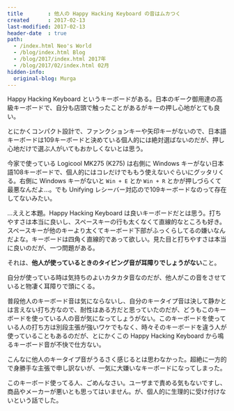```yaml
---
title        : 他人の Happy Hacking Keyboard の音はムカつく
created      : 2017-02-13
last-modified: 2017-02-13
header-date  : true
path:
  - /index.html Neo's World
  - /blog/index.html Blog
  - /blog/2017/index.html 2017年
  - /blog/2017/02/index.html 02月
hidden-info:
  original-blog: Murga
---
```


Happy Hacking Keyboard というキーボードがある。日本のギーク御用達の高級キーボードで、自分も店頭で触ったことがあるがキーの押し心地がとても良い。

とにかくコンパクト設計で、ファンクションキーや矢印キーがないので、日本語キーボードは109キーボードと決めている個人的には絶対選ばないのだが、押し心地だけで選ぶ人がいてもおかしくないとは思う。

今家で使っている Logicool MK275 (K275) は右側に Windows キーがない日本語108キーボードで、個人的にはコレだけでももう使えないぐらいにグッタリくる。右側に Windows キーがないと `Win + E` とか `Win + R` とかが押しづらくて最悪なんだよ…。でも Unifying レシーバー対応ので109キーボードなのって存在してないみたい。

…ええと本題。Happy Hacking Keyboard は良いキーボードだとは思う。打ちやすさは本当に良いし、スペースキーの行も太くなくて直線的なところも好き。スペースキーが他のキーより太くてキーボード下部がふっくらしてるの嫌いなんだよな。キーボードは四角く直線的であって欲しい。見た目と打ちやすさは本当に良いのだが、一つ問題がある。

それは、**他人が使っているときのタイピング音が耳障りでしょうがない**こと。

自分が使っている時は気持ちのよいカタカタ音なのだが、他人がこの音をさせていると物凄く耳障りで頭にくる。

普段他人のキーボード音は気にならないし、自分のキータイプ音は決して静かとは言えない打ち方なので、耐性はある方だと思っていたのだが、どうもこのキーボードを使っている人の音が気になってしょうがない。このキーボードを使っている人の打ち方は別段主張が強いワケでもなく、時々そのキーボードを違う人が使っていることもあるのだが、とにかくこの Happy Hacking Keyboard から鳴るキーボード音が不快で仕方ない。

こんなに他人のキータイプ音がうるさく感じるとは思わなかった。超絶に一方的で身勝手な主張で申し訳ないが、一気に大嫌いなキーボードになってしまった。

このキーボード使ってる人、ごめんなさい。ユーザまで責める気もないですし、商品やメーカーが悪いとも思ってはいません。が、個人的に生理的に受け付けないという話でした。

